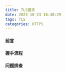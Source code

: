 ```yaml
---
title: TLS握手
date: 2023-10-23 16:48:29
tags: TLS
categories: HTTPS
---
```


#### 前言
#### 握手流程
#### 问题排查
